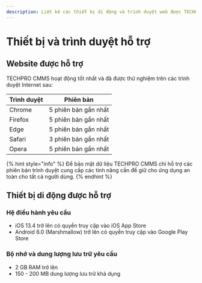 ```yaml
---
description: Liệt kê các thiết bị di động và trình duyệt web được TECHPRO CMMS hỗ trợ.
---
```


# Thiết bị và trình duyệt hỗ trợ

## Website được hỗ trợ

TECHPRO CMMS hoạt động tốt nhất và đã được thử nghiệm trên các trình duyệt Internet sau:

| Trình duyệt | Phiên bản            |
| ----------- | -------------------- |
| Chrome      | 5 phiên bản gần nhất |
| Firefox     | 5 phiên bản gần nhất |
| Edge        | 5 phiên bản gần nhất |
| Safari      | 3 phiên bản gần nhất |
| Opera       | 5 phiên bản gần nhất |

{% hint style="info" %}
Để bảo mật dữ liệu TECHPRO CMMS chỉ hỗ trợ các phiên bản trình duyệt cung cấp các tính năng cần để giữ cho ứng dụng an toàn cho tất cả người dùng.
{% endhint %}

## Thiết bị di động được hỗ trợ

### Hệ điều hành yêu cầu

* iOS 13.4 trở lên có quyền truy cập vào iOS App Store
* Android 6.0 (Marshmallow) trở lên có quyền truy cập vào Google Play Store

### Bộ nhớ và dung lượng lưu trữ yêu cầu

* 2 GB RAM trở lên&#x20;
* 150 - 200 MB dung lượng lưu trữ khả dụng
